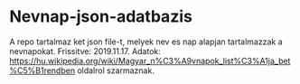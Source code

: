 # Nevnap-json-adatbazis

A repo tartalmaz ket json file-t, melyek nev es nap alapjan tartalmazzak a nevnapokat. 
Frissitve: 2019.11.17.
Adatok: https://hu.wikipedia.org/wiki/Magyar_n%C3%A9vnapok_list%C3%A1ja_bet%C5%B1rendben oldalrol szarmaznak. 
